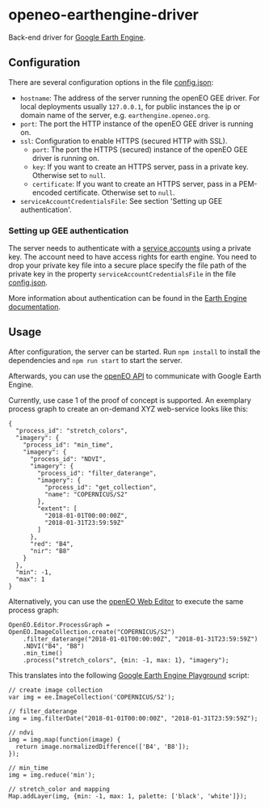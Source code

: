 # openeo-earthengine-driver
Back-end driver for [Google Earth Engine](https://earthengine.google.com/).

## Configuration

There are several configuration options in the file [config.json](config.json):

* `hostname`: The address of the server running the openEO GEE driver. For local deployments usually `127.0.0.1`, for public instances the ip or domain name of the server, e.g. `earthengine.openeo.org`.
* `port`: The port the HTTP instance of the openEO GEE driver is running on.
* `ssl`: Configuration to enable HTTPS (secured HTTP with SSL).
    * `port`: The port the HTTPS (secured) instance of the openEO GEE driver is running on.
    * `key`: If you want to create an HTTPS server, pass in a private key. Otherwise set to `null`.
    * `certificate`: If you want to create an HTTPS server, pass in a PEM-encoded certificate. Otherwise set to `null`.
* `serviceAccountCredentialsFile`: See section 'Setting up GEE authentication'.

### Setting up GEE authentication

The server needs to authenticate with a [service accounts](https://developers.google.com/earth-engine/service_account) using a private key. The account need to have access rights for earth engine. You need to drop your private key file into a secure place specify the file path of the private key in the property `serviceAccountCredentialsFile` in the file [config.json](config.json).

More information about authentication can be found in the [Earth Engine documentation](https://developers.google.com/earth-engine/app_engine_intro).

## Usage

After configuration, the server can be started. Run `npm install` to install the dependencies and  `npm run start` to start the server. 

Afterwards, you can use the [openEO API](https://open-eo.github.io/openeo-api/apireference/index.html) to communicate with Google Earth Engine.

Currently, use case 1 of the proof of concept is supported. An exemplary process graph to create an on-demand XYZ web-service looks like this: 

```
{
  "process_id": "stretch_colors",
  "imagery": {
    "process_id": "min_time",
    "imagery": {
      "process_id": "NDVI",
      "imagery": {
        "process_id": "filter_daterange",
        "imagery": {
          "process_id": "get_collection",
          "name": "COPERNICUS/S2"
        },
        "extent": [
          "2018-01-01T00:00:00Z",
          "2018-01-31T23:59:59Z"
        ]
      },
      "red": "B4",
      "nir": "B8"
    }
  },
  "min": -1,
  "max": 1
}
```

Alternatively, you can use the [openEO Web Editor](https://github.com/Open-EO/openeo-web-editor) to execute the same process graph:

```
OpenEO.Editor.ProcessGraph = OpenEO.ImageCollection.create("COPERNICUS/S2")
	.filter_daterange("2018-01-01T00:00:00Z", "2018-01-31T23:59:59Z")
	.NDVI("B4", "B8")
	.min_time()
	.process("stretch_colors", {min: -1, max: 1}, "imagery");
```

This translates into the following [Google Earth Engine Playground](https://code.earthengine.google.com/) script:

```
// create image collection
var img = ee.ImageCollection('COPERNICUS/S2');

// filter_daterange
img = img.filterDate("2018-01-01T00:00:00Z", "2018-01-31T23:59:59Z");

// ndvi
img = img.map(function(image) {
  return image.normalizedDifference(['B4', 'B8']);
});

// min_time
img = img.reduce('min');

// stretch_color and mapping
Map.addLayer(img, {min: -1, max: 1, palette: ['black', 'white']});
```
